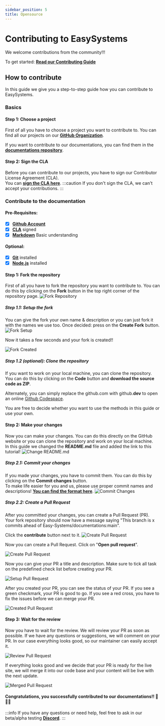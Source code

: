 ```yaml
---
sidebar_position: 5
title: Opensource
---
```

# Contributing to EasySystems
We welcome contributions from the community!!! 

To get started:
**[Read our Contributing Guide](https://github.com/Easy-Systems/documentations/blob/main/CONTRIBUTING.md)**

## How to contribute
In this guide we give you a step-to-step guide how you can contribute to EasySystems.
### Basics
#### Step 1: Choose a project
First of all you have to choose a project you want to contribute to. You can find all our projects on our **[GitHub Organization](https://github.com/Easy-Systems)**.

If you want to contribute to our documentations, you can find them in the **[documentations repository](https://github.com/Easy-Systems/documentations)**.
#### Step 2: Sign the CLA
Before you can contribute to our projects, you have to sign our Contributor License Agreement (CLA).  
You can **[sign the CLA here](https://ezsys.link/cla)**.
:::caution
If you don't sign the CLA, we can't accept your contributions.
:::
### Contribute to the documentation
#### Pre-Requisites:
- [x] **[Github Account](https://github.com/)**
- [x] **[CLA](https://ezsys.link/cla)** signed
- [x] **[Markdown](https://www.markdownguide.org/cheat-sheet/)** Basic understanding  

#### Optional:
- [x] **[Git](https://git-scm.com/)** installed
- [x] **[Node.js](https://nodejs.org/en/)** installed

#### Step 1: Fork the repository
First of all you have to fork the repository you want to contribute to. You can do this by clicking on the **Fork** button in the top right corner of the repository page.
![Fork Repository](../static/img/tutorial/contribution/Tutorial_Forkbtn.png)
##### Step 1.1: Setup the fork
You can give the fork your own name & description or you can just fork it with the names we use too. Once decided: press on the **Create Fork** button.  
![Fork Setup](../static/img/tutorial/contribution/Tutorial_ForkCreate.png)

Now it takes a few seconds and your fork is created!!

![Fork Created](../static/img/tutorial/contribution/Tutorial_ForkCreated.png)
##### Step 1.2 (optional): Clone the repository
If you want to work on your local machine, you can clone the repository. You can do this by clicking on the **Code** button and **download the source code as ZIP**. 

Alternately, you can simply replace the github.com with github.**dev** to open an online [Github Codespace](https://docs.github.com/codespaces).  

You are free to decide whether you want to use the methods in this guide or use your own.

#### Step 2: Make your changes
Now you can make your changes. You can do this directly on the GitHub website or you can clone the repository and work on your local machine.  
In this guide we changed the **README.md** file and added the link to this tutorial!
![Change README.md](../static/img/tutorial/contribution/Tutorial_ForkChanges.png)
##### Step 2.1: Commit your changes
If you made your changes, you have to commit them. You can do this by clicking on the **Commit changes** button.  
To make life easier for you and us, please use proper commit names and descriptions! **[You can find the format here](https://github.com/Easy-Systems/documentations/blob/main/CONTRIBUTING.md#semantic-commit-messages)**.
![Commit Changes](../static/img/tutorial/contribution/Tutorial_CommitForkChanges.png)
##### Step 2.2: Create a Pull Request
After you committed your changes, you can create a Pull Request (PR).  
Your fork repository should now have a message saying "This branch is x commits ahead of Easy-Systems/documentations:main".  

Click the **contribute** button next to it.
![Create Pull Request](../static/img/tutorial/contribution/Tutorial_ForkContributeBtn.png)

Now you can create a Pull Request. Click on "**Open pull request**".

![Create Pull Request](../static/img/tutorial/contribution/Tutorial_Fork_PRBtn.png)

Now you can give your PR a title and description. Make sure to tick all task on the predefined check list before creating your PR.

![Setup Pull Request](../static/img/tutorial/contribution/Tutorial_MainPRPopup.png)

After you created your PR, you can see the status of your PR. If you see a green checkmark, your PR is good to go. If you see a red cross, you have to fix the issues before we can merge your PR.

![Created Pull Request](../static/img/tutorial/contribution/Tutorial_MainPRCreated.png)
#### Step 3: Wait for the review
Now you have to wait for the review. We will review your PR as soon as possible. If we have any questions or suggestions, we will comment on your PR. In our case everything looks good, so our maintainer can easily accept it.

![Review Pull Request](../static/img/tutorial/contribution/Tutorial_MainPRApproved.png)

If everything looks good and we decide that your PR is ready for the live site, we will merge it into our code base and your content will be live with the next update.

![Merged Pull Request](../static/img/tutorial/contribution/Tutorial_MainPRMerged.png)


#### Congratulations, you successfully contributed to our documentations!! 🎉🎉🎉

:::info
If you have any questions or need help, feel free to ask in our beta/alpha testing **[Discord](https://ezsys.link/labs)**.
:::
